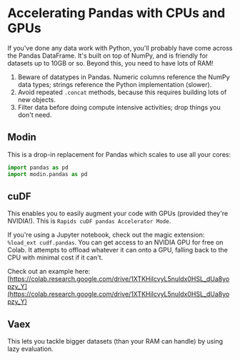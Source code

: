 # Accelerating Pandas with CPUs and GPUs

If you've done any data work with Python, you'll probably have come across the Pandas DataFrame. It's built on top of NumPy, and is friendly for datasets up to 10GB or so. Beyond this, you need to have lots of RAM! 

1. Beware of datatypes in Pandas. Numeric columns reference the NumPy data types; strings reference the Python implementation (slower).
2. Avoid repeated `.concat` methods, because this requires building lots of new objects.
3. Filter data before doing compute intensive activities; drop things you don't need. 

## Modin

This is a drop-in replacement for Pandas which scales to use all your cores:

```python
import pandas as pd
import modin.pandas as pd
```

## cuDF 

This enables you to easily augment your code with GPUs (provided they're NVIDIA!). This is `Rapids cuDF pandas Accelerator Mode`. 

If you're using a Jupyter notebook, check out the magic extension: `%load_ext cudf.pandas`. You can get access to an NVIDIA GPU for free on Colab. It attempts to offload whatever it can onto a GPU, falling back to the CPU with minimal cost if it can't.

Check out an example here: [https://colab.research.google.com/drive/1XTKHiIcvyL5nuldx0HSL_dUa8yopzy_Y](https://colab.research.google.com/drive/1XTKHiIcvyL5nuldx0HSL_dUa8yopzy_Y)

## Vaex

This lets you tackle bigger datasets (than your RAM can handle) by using lazy evaluation.

